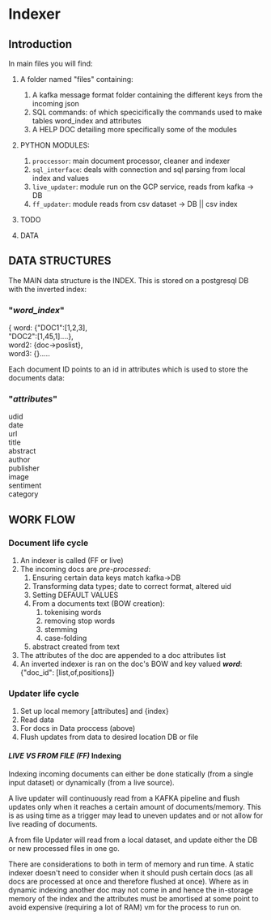 # **Indexer**

## Introduction

In main files you will find:

1. A folder named "files" containing:
   1. A kafka message format folder containing the different keys from the incoming json
   2. SQL commands: of which specicifically the commands used to make tables word_index and attributes
   3. A HELP DOC detailing more specifically some of the modules

2. PYTHON MODULES:
   1. `proccessor`: main document processor, cleaner and indexer
   2. `sql_interface`: deals with connection and sql parsing from local index and values
   3. `live_updater`: module run on the GCP service, reads from kafka -> DB
   4. `ff_updater`: module reads from csv dataset -> DB || csv index
3. TODO
4. DATA

## DATA STRUCTURES

The MAIN data structure is the INDEX. This is stored on a postgresql DB with the inverted index: <br /> 

### "_**word_index**_"

{ word: {"DOC1":[1,2,3],<br />"DOC2":[1,45,1]....},<br />
   word2: {doc->poslist},<br />
word3: {}.....

Each document ID points to an id in attributes which is used to store the documents data:

### "_**attributes**_"

udid <br />
date <br />
url <br />
title <br />
abstract <br />
author <br />
publisher <br />
image <br />
sentiment <br />
category <br />


## WORK FLOW



### Document life cycle
1. An indexer is called (FF or live)
2. The incoming docs are _pre-processed_:
   1. Ensuring certain data keys match kafka->DB 
   2. Transforming data types; date to correct format, altered uid
   3. Setting DEFAULT VALUES
   4. From a documents text (BOW creation):
      1. tokenising words
      2. removing stop words
      3. stemming
      4. case-folding
   5. abstract created from text
3. The attributes of the doc are appended to a doc attributes list
4. An inverted indexer is ran on the doc's BOW and key valued **_word_**: {"doc_id": [list,of,positions]}

### Updater life cycle

1. Set up local memory [attributes] and {index}
2. Read data
3. For docs in Data proccess (above)
4. Flush updates from data to desired location DB or file
   



#### _LIVE VS FROM FILE (FF)_ Indexing

Indexing incoming documents can either be done statically (from a single input dataset) or dynamically (from
a live source). 

A live updater will continuously read from a KAFKA pipeline and flush updates only when it reaches a certain amount of documents/memory. This is as using time as a trigger may lead to uneven updates and or not allow for live reading of documents.

A from file Updater will read from a local dataset, and update either the DB or new processed files in one go.

There are considerations to both in term of memory and run time. 
A static indexer doesn't need to consider when it should push certain docs (as all docs are processed at once and therefore flushed at once). Where as in dynamic indexing
another doc may not come in and hence the in-storage memory of the index and the attributes must be amortised at some point to avoid expensive (requiring a lot of RAM) vm for the process to run on.

